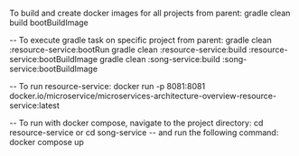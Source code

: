 To build and create docker images for all projects from parent:
gradle clean build bootBuildImage

-- To execute gradle task on specific project from parent:
gradle clean :resource-service:bootRun
gradle clean :resource-service:build :resource-service:bootBuildImage
gradle clean :song-service:build :song-service:bootBuildImage

-- To run resource-service:
docker run -p 8081:8081 docker.io/microservice/microservices-architecture-overview-resource-service:latest

-- To run with docker compose, navigate to the project directory:
cd resource-service or cd song-service
-- and run the following command:
docker compose up